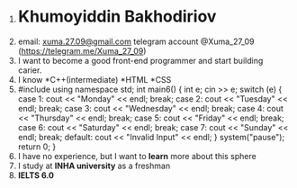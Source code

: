 1. # Khumoyiddin Bakhodiriov
2. email: xuma.27.09@gmail.com telegram account @Xuma_27_09 (https://telegram.me/Xuma_27_09)
3. I want to become a good front-end programmer and start building carier.
4. I know *C++(intermediate)
*HTML
*CSS
5. #include <iostream>
using namespace std;
int main6()   {
int e;
cin >> e;
switch (e)
{
case 1:
	cout << "Monday" << endl;
	break;
case 2:
	cout << "Tuesday" << endl;
	break;
case 3:
	cout << "Wednesday" << endl;
	break;
case 4:
	cout << "Thursday" << endl;
	break;
case 5:
	cout << "Friday" << endl;
	break;
case 6:
	cout << "Saturday" << endl;
	break;
case 7:
	cout << "Sunday" << endl;
	break;
default:
	cout << "Invalid Input" << endl;
}
system("pause");
return 0;
}
6. I have no experience, but I want to **learn** more about this sphere
7. I study at **INHA university** as a freshman
8. **IELTS 6.0**
